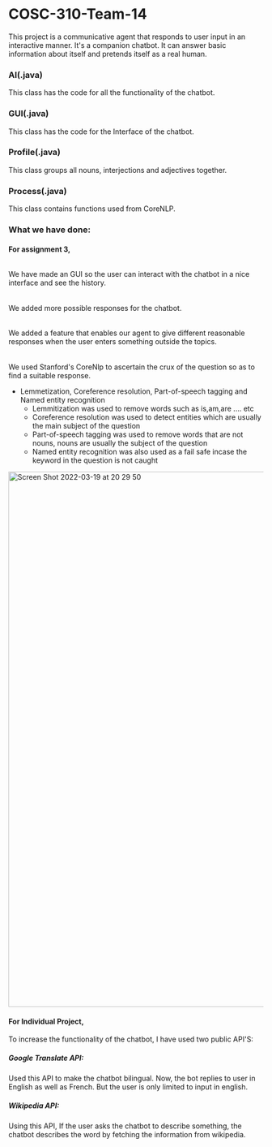 # COSC-310-Team-14
This project is a communicative agent that responds to user input in an interactive manner. It's a companion chatbot. It can answer basic information about itself and pretends itself as a real human.

### AI(.java)
This class has the code for all the functionality of the chatbot.  

### GUI(.java)
This class has the code for the Interface of the chatbot. 

### Profile(.java)

This class groups all nouns, interjections and adjectives together.

### Process(.java)

This class contains functions used from CoreNLP.

### What we have done:
#### For  assignment 3, 
######
We have made an GUI so the user can interact with the chatbot in a nice interface and see the history.
######
We added more possible responses for the chatbot.
######
We added  a  feature  that  enables  our  agent  to  give  different  reasonable responses when the user enters something outside the topics.
######
We used Stanford's CoreNlp to ascertain the crux of the question so as to find a suitable response.
- Lemmetization, Coreference resolution, Part-of-speech tagging and Named entity recognition
  - Lemmitization was used to remove words such as is,am,are .... etc
  - Coreference resolution was used to detect entities which are usually the main subject of the question
  - Part-of-speech tagging was used to remove words that are not nouns, nouns are usually the subject of the question
  - Named entity recognition was also used as a fail safe incase the keyword in the question is not caught
<img width="1055" alt="Screen Shot 2022-03-19 at 20 29 50" src="https://user-images.githubusercontent.com/72040706/159146810-a0a80b48-7e15-479e-818c-a85f4d653a41.png">

#### For Individual Project, 

To increase the functionality of the chatbot, I have used two public API'S:

##### Google Translate API:
Used this API to make the chatbot bilingual. Now, the bot replies to user in English as well as French. But the user is only limited to input in english.

##### Wikipedia API:
Using this API, If the user asks the chatbot to describe something, the chatbot describes the word by fetching the information from wikipedia.



